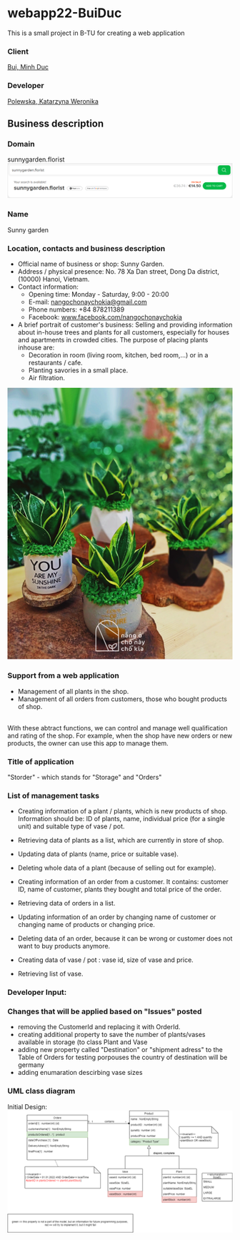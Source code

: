 # webapp22-BuiDuc
This is a small project in B-TU for creating a web application
### Client

[Bui, Minh Duc](https://github.com/BMD91)

### Developer

[Polewska, Katarzyna Weronika](https://github.com/Polewska)

## Business description

### Domain
sunnygarden.florist
<img src="docs/images/domain.png">

### Name
Sunny garden

### Location, contacts and business description
* Official name of business or shop: Sunny Garden.
* Address / physical presence: No. 78 Xa Dan street, Dong Da district, (10000) Hanoi, Vietnam.
* Contact information:
	+ Opening time: Monday - Saturday, 9:00 - 20:00
	+ E-mail: nangochonaychokia@gmail.com
	+ Phone numbers: +84 878211389
	+ Facebook: www.facebook.com/nangochonaychokia
* A brief portrait of customer's business: Selling and providing information about in-house trees and plants for all customers, especially for houses and apartments in crowded cities. The purpose of placing plants inhouse are:
	+ Decoration in room (living room, kitchen, bed room,...) or in a restaurants / cafe.
	+ Planting savories in a small place.
	+ Air filtration.
<img src="docs/images/plants_example.png">

### Support from a web application
* Management of all plants in the shop.
* Management of all orders from customers, those who bought products of shop.<br/>
<br/>
With these abtract functions, we can control and manage well qualification and rating of the shop. For example, when the shop have new orders or new products, the owner can use this app to manage them.

### Title of application
"Storder" - which stands for "Storage" and "Orders"

### List of management tasks
* Creating information of a plant / plants, which is new products of shop. Information should be: ID of plants, name, individual price (for a single unit) and suitable type of vase / pot.
* Retrieving data of plants as a list, which are currently in store of shop.
* Updating data of plants (name, price or suitable vase).
* Deleting whole data of a plant (because of selling out for example).

* Creating information of an order from a customer. It contains: customer ID, name of customer, plants they bought and total price of the order.
* Retrieving data of orders in a list.
* Updating information of an order by changing name of customer or changing name of products or changing price.
* Deleting data of an order, because it can be wrong or customer does not want to buy products anymore.

* Creating data of vase / pot : vase id, size of vase and price.
* Retrieving list of vase.


### Developer Input:

### Changes that will be applied based on "Issues" posted

* removing the CustomerId and replacing it with OrderId. 
* creating additional property to save the number of plants/vases available in storage (to class Plant and Vase
* adding new property called "Destination" or "shipment adress" to the Table of Orders for testing porpouses the country of destination will be germany
* adding enumaration descirbing vase sizes 

### UML class diagram

Initial Design: 
<img src="docs/images/Plant Store App Design Model new .drawio.png">

